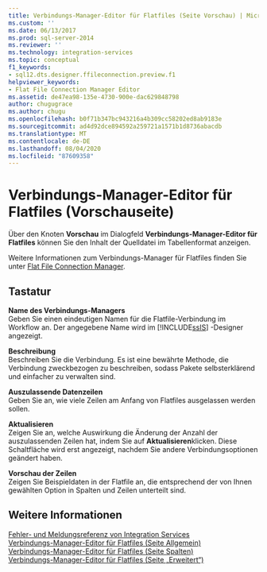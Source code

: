 ```yaml
---
title: Verbindungs-Manager-Editor für Flatfiles (Seite Vorschau) | Microsoft-Dokumentation
ms.custom: ''
ms.date: 06/13/2017
ms.prod: sql-server-2014
ms.reviewer: ''
ms.technology: integration-services
ms.topic: conceptual
f1_keywords:
- sql12.dts.designer.ffileconnection.preview.f1
helpviewer_keywords:
- Flat File Connection Manager Editor
ms.assetid: de47ea98-135e-4730-900e-dac629848798
author: chugugrace
ms.author: chugu
ms.openlocfilehash: b0f71b347bc943216a4b309cc58202ed8ab9183e
ms.sourcegitcommit: ad4d92dce894592a259721a1571b1d8736abacdb
ms.translationtype: MT
ms.contentlocale: de-DE
ms.lasthandoff: 08/04/2020
ms.locfileid: "87609358"
---
```

# <a name="flat-file-connection-manager-editor-preview-page"></a>Verbindungs-Manager-Editor für Flatfiles (Vorschauseite)
  Über den Knoten **Vorschau** im Dialogfeld **Verbindungs-Manager-Editor für Flatfiles** können Sie den Inhalt der Quelldatei im Tabellenformat anzeigen.  
  
 Weitere Informationen zum Verbindungs-Manager für Flatfiles finden Sie unter [Flat File Connection Manager](connection-manager/file-connection-manager.md).  
  
## <a name="options"></a>Tastatur  
 **Name des Verbindungs-Managers**  
 Geben Sie einen eindeutigen Namen für die Flatfile-Verbindung im Workflow an. Der angegebene Name wird im [!INCLUDE[ssIS](../includes/ssis-md.md)] -Designer angezeigt.  
  
 **Beschreibung**  
 Beschreiben Sie die Verbindung. Es ist eine bewährte Methode, die Verbindung zweckbezogen zu beschreiben, sodass Pakete selbsterklärend und einfacher zu verwalten sind.  
  
 **Auszulassende Datenzeilen**  
 Geben Sie an, wie viele Zeilen am Anfang von Flatfiles ausgelassen werden sollen.  
  
 **Aktualisieren**  
 Zeigen Sie an, welche Auswirkung die Änderung der Anzahl der auszulassenden Zeilen hat, indem Sie auf **Aktualisieren**klicken. Diese Schaltfläche wird erst angezeigt, nachdem Sie andere Verbindungsoptionen geändert haben.  
  
 **Vorschau der Zeilen**  
 Zeigen Sie Beispieldaten in der Flatfile an, die entsprechend der von Ihnen gewählten Option in Spalten und Zeilen unterteilt sind.  
  
## <a name="see-also"></a>Weitere Informationen  
 [Fehler- und Meldungsreferenz von Integration Services](../../2014/integration-services/integration-services-error-and-message-reference.md)   
 [Verbindungs-Manager-Editor für Flatfiles &#40;Seite Allgemein&#41;](general-page-of-integration-services-designers-options.md)   
 [Verbindungs-Manager-Editor für Flatfiles &#40;Seite Spalten&#41;](../../2014/integration-services/flat-file-connection-manager-editor-columns-page.md)   
 [Verbindungs-Manager-Editor für Flatfiles &#40;Seite „Erweitert“&#41;](../../2014/integration-services/flat-file-connection-manager-editor-advanced-page.md)  
  
  
